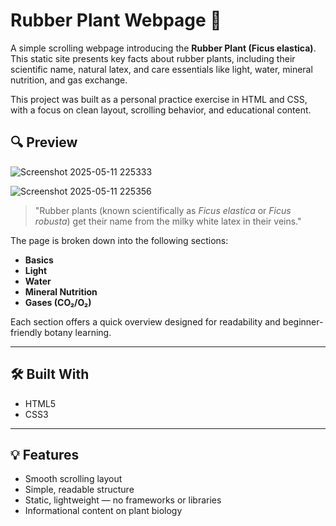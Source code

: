 # Rubber Plant Webpage 🌿

A simple scrolling webpage introducing the **Rubber Plant (Ficus elastica)**. This static site presents key facts about rubber plants, including their scientific name, natural latex, and care essentials like light, water, mineral nutrition, and gas exchange.

This project was built as a personal practice exercise in HTML and CSS, with a focus on clean layout, scrolling behavior, and educational content.

## 🔍 Preview

![Screenshot 2025-05-11 225333](https://github.com/user-attachments/assets/3a573279-e1bb-4235-bc51-ad3b0c9bd207)

![Screenshot 2025-05-11 225356](https://github.com/user-attachments/assets/adc62175-2136-46fd-b767-6aa6aa33195e)




> "Rubber plants (known scientifically as *Ficus elastica* or *Ficus robusta*) get their name from the milky white latex in their veins."

The page is broken down into the following sections:
- **Basics**
- **Light**
- **Water**
- **Mineral Nutrition**
- **Gases (CO₂/O₂)**

Each section offers a quick overview designed for readability and beginner-friendly botany learning.

---

## 🛠️ Built With

- HTML5
- CSS3 
---

## 💡 Features

- Smooth scrolling layout
- Simple, readable structure
- Static, lightweight — no frameworks or libraries
- Informational content on plant biology
